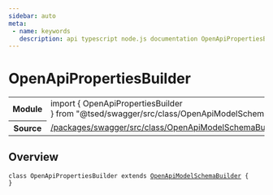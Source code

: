 ```yaml
---
sidebar: auto
meta:
 - name: keywords
   description: api typescript node.js documentation OpenApiPropertiesBuilder class
---
```

# OpenApiPropertiesBuilder <Badge text="Class" type="class"/>
<!-- Summary -->
<section class="symbol-info"><table class="is-full-width"><tbody><tr><th>Module</th><td><div class="lang-typescript"><span class="token keyword">import</span> { OpenApiPropertiesBuilder }&nbsp;<span class="token keyword">from</span>&nbsp;<span class="token string">"@tsed/swagger/src/class/OpenApiModelSchemaBuilder"</span></div></td></tr><tr><th>Source</th><td><a href="https://github.com/Romakita/ts-express-decorators/blob/v5.0.2/packages/swagger/src/class/OpenApiModelSchemaBuilder.ts#L0-L0">/packages/swagger/src/class/OpenApiModelSchemaBuilder.ts</a></td></tr></tbody></table></section>

<!-- Overview -->
## Overview


<pre><code class="typescript-lang "><span class="token keyword">class</span> OpenApiPropertiesBuilder <span class="token keyword">extends</span> <a href="/api/swagger/class/OpenApiModelSchemaBuilder.html"><span class="token">OpenApiModelSchemaBuilder</span></a> <span class="token punctuation">{</span>
<span class="token punctuation">}</span></code></pre>